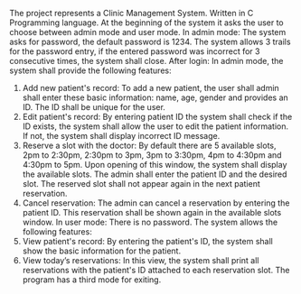 The project represents a Clinic Management System.
Written in C Programming language.
At the beginning of the system it asks the user to choose 
between admin mode and user mode. 
In admin mode:
The system asks for password, the default password is 1234. The system allows 3 trails for the password 
entry, if the entered password was incorrect for 3 consecutive times, the system shall close. 
After login:
In admin mode, the system shall provide the following features: 
1. Add new patient's record: 
To add a new patient, the user shall admin shall enter these basic information: name, age, gender and provides an  ID. The ID shall be unique for the user. 
2. Edit patient's record:
By entering patient ID the system shall check if the ID exists, the system shall allow the user to edit the 
patient information. If not, the system shall display incorrect ID message. 
3. Reserve a slot with the doctor:
By default there are 5 available slots, 2pm to 2:30pm, 2:30pm to 3pm, 3pm to 3:30pm, 4pm to 4:30pm 
and 4:30pm to 5pm. Upon opening of this window, the system shall display the available slots. The 
admin shall enter the patient ID and the desired slot. The reserved slot shall not appear again in the next 
patient reservation. 
4. Cancel reservation: 
The admin can cancel a reservation by entering the patient ID. This reservation shall be shown again in 
the available slots window. 
In user mode:
There is no password. The system allows the following features: 
1. View patient's record:
By entering the patient's ID, the system shall show the basic information for the patient. 
2. View today’s reservations:
In this view, the system shall print all reservations with the patient's ID attached to each reservation slot.
The program has a third mode for exiting.
